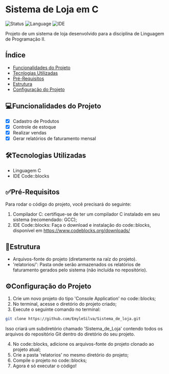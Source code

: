 # Sistema de Loja em C
![Status](https://img.shields.io/badge/STATUS-Em%20Desenvolvimento-green)
![Language](https://img.shields.io/badge/language-C-blue.svg)
![IDE](https://img.shields.io/badge/IDE-Code::Blocks-green.svg)

Projeto de um sistema de loja desenvolvido para a disciplina de Linguagem de Programação II.

## Índice 
- <a href="#funcionalidades-do-projeto">Funcionalidades do Projeto</a>
- <a href="#tecnologias-utilizadas">Tecnlogias Utilizadas</a>
- <a href="#pre-requisitos">Pré-Requisitos</a>
- <a href="#estrutura">Estrutura</a>
- <a href="#configuracao-do-projeto">Configuração do Projeto</a>

## 💻Funcionalidades do Projeto
- [x] Cadastro de Produtos
- [x] Controle de estoque
- [x] Realizar vendas
- [x] Gerar relatórios de faturamento mensal

## 🛠️Tecnologias Utilizadas
- Linguagem C
- IDE Code::blocks

## ✅Pré-Requisitos
Para rodar o código do projeto, você precisará do seguinte:

1. Compilador C: certifique-se de ter um compilador C instalado em seu sistema (recomendado: GCC);
2. IDE Code::blocks: Faça o download e instalação do code::blocks, disponível em https://www.codeblocks.org/downloads/ 

## 📂Estrutura

- Arquivos-fonte do projeto (diretamente na raíz do projeto).
- 'relatorios/': Pasta onde serão armazenados os relatórios de faturamento gerados pelo sistema (não incluída no repositório).

## ⚙️Configuração do Projeto
1. Crie um novo projeto do tipo 'Console Application' no code::blocks;
2. No terminal, acesse o diretório do projeto criado;
3. Execute o seguinte comando no terminal: 
```bash
git clone https://github.com/EmyleSilva/Sistema_de_loja.git 
```
 Isso criará um subdiretório chamado 'Sistema_de_Loja' contendo todos os arquivos do repositório Git dentro do diretório do seu projeto.

4. No code::blocks, adicione os arquivos-fonte do projeto clonado ao projeto atual;
5. Crie a pasta 'relatorios' no mesmo diretório do projeto;
6. Compile o projeto no code::blocks;
7. Agora é só executar o código!
